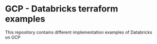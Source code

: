 # GCP - Databricks terraform examples

This repository contains different implementation examples of Databricks on GCP